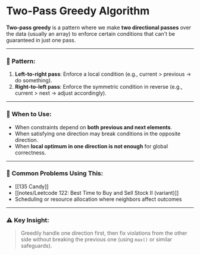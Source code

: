 # Two-Pass Greedy Algorithm

**Two-pass greedy** is a pattern where we make **two directional passes** over the data (usually an array) to enforce certain conditions that can't be guaranteed in just one pass.

---

### 🔁 **Pattern:**

1. **Left-to-right pass**:
   Enforce a local condition (e.g., current > previous → do something).
2. **Right-to-left pass**:
   Enforce the symmetric condition in reverse (e.g., current > next → adjust accordingly).

---

### 🧠 **When to Use:**

* When constraints depend on **both previous and next elements**.
* When satisfying one direction may break conditions in the opposite direction.
* When **local optimum in one direction is not enough** for global correctness.

---

### 🧩 **Common Problems Using This:**

* [[135 Candy]]
* [[notes/Leetcode 122: Best Time to Buy and Sell Stock II (variant)]]
* Scheduling or resource allocation where neighbors affect outcomes

---

### ⚠️ **Key Insight:**

> Greedily handle one direction first, then fix violations from the other side without breaking the previous one (using `max()` or similar safeguards).
